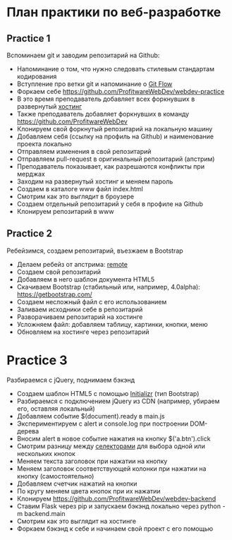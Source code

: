 # План практики по веб-разработке

## Practice 1

Вспоминаем git и заводим репозитарий на Github:
   * Напоминание о том, что нужно следовать стилевым стандартам кодирования
   * Вступление про ветки git и напоминание о [Git Flow](https://habrahabr.ru/post/106912/)
   * Форкаем себе https://github.com/ProfitwareWebDev/webdev-practice
   * В это время преподаватель добавляет всех форкнувших в развернутый [хостинг](https://github.com/ProfitwareWebDev/webdev-hosting)
   * Также преподаватель добавляет форкнувших в команду https://github.com/ProfitwareWebDev
   * Клонируем свой форкнутый репозитарий на локальную машину
   * Добавляем себя (ссылку на профиль на Github) и наименование проекта локально
   * Отправляем изменения в свой репозитарий
   * Отправляем pull-request в оригинальный репозитарий (апстрим)
   * Преподаватель показывает, как разрешаются конфликты при мерджах
   * Заходим на развернутый хостинг и меняем пароль
   * Создаем в каталоге www файл index.html
   * Смотрим как это выглядит в броузере
   * Создаем отдельный репозитарий у себя в профиле на Github
   * Клонируем репозитарий в www

## Practice 2

Ребейзимся, создаем репозитарий, въезжаем в Bootstrap
   * Делаем ребейз от апстрима: [remote](https://git-scm.com/book/ru/v1/%D0%92%D0%B5%D1%82%D0%B2%D0%BB%D0%B5%D0%BD%D0%B8%D0%B5-%D0%B2-Git-%D0%A3%D0%B4%D0%B0%D0%BB%D1%91%D0%BD%D0%BD%D1%8B%D0%B5-%D0%B2%D0%B5%D1%82%D0%BA%D0%B8)
   * Создаем свой репозитарий
   * Добавляем в него шаблон документа HTML5
   * Скачиваем Bootstrap (стабильный или, например, 4.0alpha): https://getbootstrap.com/
   * Создаем несложный файл с его использованием
   * Заливаем исходники себе в репозитарий
   * Разворачиваем репозитарий на хостинге
   * Усложняем файл: добавляем таблицу, картинки, кнопки, меню
   * Обновляем на хостинге через репозитарий

# Practice 3

Разбираемся с jQuery, поднимаем бэкэнд
   * Создаем шаблон HTML5 с помощью [Initializr](http://initializr.com/) (тип Bootstrap)
   * Разбираемся с подключением jQuery из CDN (например, убираем его, оставляя локальный)
   * Добавляем событие $(document).ready в main.js
   * Экспериментируем с alert и console.log при построении DOM-дерева
   * Вносим alert в новое событие нажатия на кнопку $('a.btn').click
   * Смотрим разницу между [селекторами](http://api.jquery.com/category/selectors/) для выбора одной или нескольких кнопок
   * Меняем текста заголовок при нажатии на кнопку
   * Меняем заголовок соответствующей колонки при нажатии на кнопку (самостоятельно)
   * Добавляем счетчик нажатий на кнопки
   * По кругу меняем цвета кнопок при их нажатии
   * Клонируем https://github.com/ProfitwareWebDev/webdev-backend
   * Ставим Flask через pip и запускаем бэкэнд локально через python -m backend.main
   * Смотрим как это выглядит на хостинге
   * Форкаем бэкэнд к себе и начинаем свой проект с его помощью
